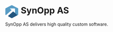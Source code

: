 <h1>
    <img 
        src="https://github.com/SynOpp/.github/blob/main/branding/logo-transparent.png?raw=true" 
        style="width:1.5em;height:1.5em;float:left;margin-right:.5rem">
    <div>SynOpp AS</div>
</h1>

SynOpp AS delivers high quality custom software.